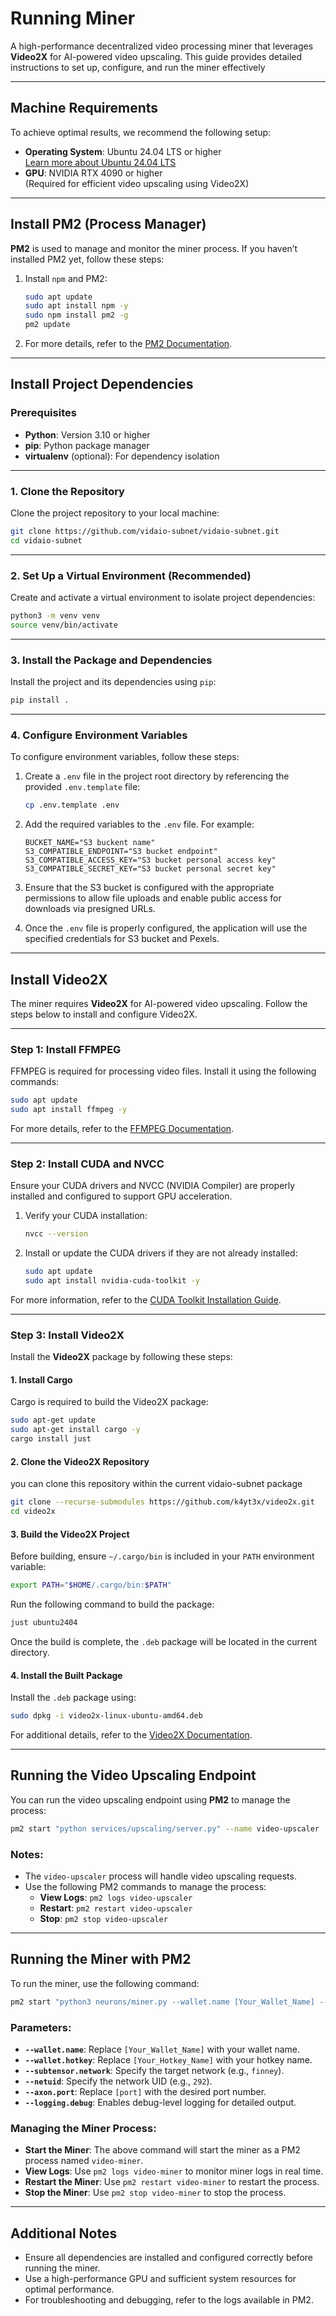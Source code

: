 # Running Miner

A high-performance decentralized video processing miner that leverages **Video2X** for AI-powered video upscaling. This guide provides detailed instructions to set up, configure, and run the miner effectively

---

## Machine Requirements

To achieve optimal results, we recommend the following setup:

- **Operating System**: Ubuntu 24.04 LTS or higher  
  [Learn more about Ubuntu 24.04 LTS](https://ubuntu.com/blog/tag/ubuntu-24-04-lts)
- **GPU**: NVIDIA RTX 4090 or higher  
  (Required for efficient video upscaling using Video2X)

---

## Install PM2 (Process Manager)

**PM2** is used to manage and monitor the miner process. If you haven’t installed PM2 yet, follow these steps:

1. Install `npm` and PM2:
   ```bash
   sudo apt update
   sudo apt install npm -y
   sudo npm install pm2 -g
   pm2 update
   ```

2. For more details, refer to the [PM2 Documentation](https://pm2.io/docs/runtime/guide/installation/).

---

## Install Project Dependencies

### Prerequisites

- **Python**: Version 3.10 or higher
- **pip**: Python package manager
- **virtualenv** (optional): For dependency isolation

---

### 1. Clone the Repository

Clone the project repository to your local machine:
```bash
git clone https://github.com/vidaio-subnet/vidaio-subnet.git
cd vidaio-subnet
```

---

### 2. Set Up a Virtual Environment (Recommended)

Create and activate a virtual environment to isolate project dependencies:
```bash
python3 -m venv venv
source venv/bin/activate  
```

---

### 3. Install the Package and Dependencies

Install the project and its dependencies using `pip`:
```bash
pip install .
```

---

### 4. Configure Environment Variables

To configure environment variables, follow these steps:

1. Create a `.env` file in the project root directory by referencing the provided `.env.template` file:
   ```bash
   cp .env.template .env
   ```

2. Add the required variables to the `.env` file. For example:
   ```env
   BUCKET_NAME="S3 buckent name"
   S3_COMPATIBLE_ENDPOINT="S3 bucket endpoint"
   S3_COMPATIBLE_ACCESS_KEY="S3 bucket personal access key"
   S3_COMPATIBLE_SECRET_KEY="S3 bucket personal secret key"
   ```

3. Ensure that the S3 bucket is configured with the appropriate permissions to allow file uploads and enable public access for downloads via presigned URLs.

4. Once the `.env` file is properly configured, the application will use the specified credentials for S3 bucket and Pexels.


---

## Install Video2X

The miner requires **Video2X** for AI-powered video upscaling. Follow the steps below to install and configure Video2X.

---

### Step 1: Install FFMPEG

FFMPEG is required for processing video files. Install it using the following commands:
```bash
sudo apt update
sudo apt install ffmpeg -y
```

For more details, refer to the [FFMPEG Documentation](https://www.ffmpeg.org/download.html#build-linux).

---

### Step 2: Install CUDA and NVCC

Ensure your CUDA drivers and NVCC (NVIDIA Compiler) are properly installed and configured to support GPU acceleration.

1. Verify your CUDA installation:
   ```bash
   nvcc --version
   ```

2. Install or update the CUDA drivers if they are not already installed:
   ```bash
   sudo apt update
   sudo apt install nvidia-cuda-toolkit -y
   ```

For more information, refer to the [CUDA Toolkit Installation Guide](https://developer.nvidia.com/cuda-toolkit).

---

### Step 3: Install Video2X

Install the **Video2X** package by following these steps:

#### 1. Install Cargo
Cargo is required to build the Video2X package:
```bash
sudo apt-get update
sudo apt-get install cargo -y
cargo install just
```

#### 2. Clone the Video2X Repository
you can clone this repository within the current vidaio-subnet package
```bash
git clone --recurse-submodules https://github.com/k4yt3x/video2x.git
cd video2x
```

#### 3. Build the Video2X Project
Before building, ensure `~/.cargo/bin` is included in your `PATH` environment variable:
```bash
export PATH="$HOME/.cargo/bin:$PATH"
```

Run the following command to build the package:
```bash
just ubuntu2404
```

Once the build is complete, the `.deb` package will be located in the current directory.

#### 4. Install the Built Package
Install the `.deb` package using:
```bash
sudo dpkg -i video2x-linux-ubuntu-amd64.deb
```

For additional details, refer to the [Video2X Documentation](https://docs.video2x.org/building/linux.html).

---

## Running the Video Upscaling Endpoint

You can run the video upscaling endpoint using **PM2** to manage the process:

```bash
pm2 start "python services/upscaling/server.py" --name video-upscaler
```

### Notes:
- The `video-upscaler` process will handle video upscaling requests.
- Use the following PM2 commands to manage the process:
  - **View Logs**: `pm2 logs video-upscaler`
  - **Restart**: `pm2 restart video-upscaler`
  - **Stop**: `pm2 stop video-upscaler`

---

## Running the Miner with PM2

To run the miner, use the following command:

```bash
pm2 start "python3 neurons/miner.py --wallet.name [Your_Wallet_Name] --wallet.hotkey [Your_Hotkey_Name] --subtensor.network test --netuid 292 --axon.port [port] --logging.debug" --name video-miner
```

### Parameters:
- **`--wallet.name`**: Replace `[Your_Wallet_Name]` with your wallet name.
- **`--wallet.hotkey`**: Replace `[Your_Hotkey_Name]` with your hotkey name.
- **`--subtensor.network`**: Specify the target network (e.g., `finney`).
- **`--netuid`**: Specify the network UID (e.g., `292`).
- **`--axon.port`**: Replace `[port]` with the desired port number.
- **`--logging.debug`**: Enables debug-level logging for detailed output.

### Managing the Miner Process:
- **Start the Miner**: The above command will start the miner as a PM2 process named `video-miner`.
- **View Logs**: Use `pm2 logs video-miner` to monitor miner logs in real time.
- **Restart the Miner**: Use `pm2 restart video-miner` to restart the process.
- **Stop the Miner**: Use `pm2 stop video-miner` to stop the process.

---

## Additional Notes

- Ensure all dependencies are installed and configured correctly before running the miner.
- Use a high-performance GPU and sufficient system resources for optimal performance.
- For troubleshooting and debugging, refer to the logs available in PM2.

